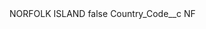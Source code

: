 <?xml version="1.0" encoding="UTF-8"?>
<CustomMetadata xmlns="http://soap.sforce.com/2006/04/metadata" xmlns:xsi="http://www.w3.org/2001/XMLSchema-instance" xmlns:xsd="http://www.w3.org/2001/XMLSchema">
    <label>NORFOLK ISLAND</label>
    <protected>false</protected>
    <values>
        <field>Country_Code__c</field>
        <value xsi:type="xsd:string">NF</value>
    </values>
</CustomMetadata>
